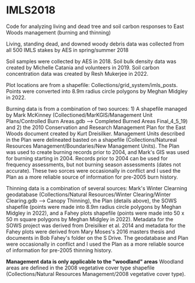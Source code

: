 # IMLS2018
Code for analyzing living and dead tree and soil carbon responses to East Woods management (burning and thinning)

Living, standing dead, and downed woody debris data was collected from all 500 IMLS stakes by AES in spring/summer 2018

Soil samples were collected by AES in 2018. Soil bulk density data was created by Michelle Catania and volunteers in 2019. Soil carbon concentration data was created by Resh Mukerjee in 2022. 

Plot locations are from a shapefile: Collections/grid_system/imls_posts. Points were converted into 8.9m radius circle polygons by Meghan Midgley in 2022. 

Burning data is from a combination of two sources: 1) A shapefile managed by Mark McKinney (Collectioned/MarKGIS/Management Unit Plans/Controlled Burn Areas.gdb --> Completed Burned Areas Final_4_5_19) and 2) the 2010 Conservation and Research Management Plan for the East Woods document created by Kurt Dreisilker. Management Units described in the Plan were delineated basted on a shapefile (Collections/Natureal Resources Management/Boundaries/New Management Units). The Plan was used to create burning records prior to 2004, and Mark's GIS was used for burning starting in 2004. Records prior to 2004 can be used for frequency assessments, but not burning season assessments (dates not accurate). These two sorces were occasionally in conflict and I used the Plan as a more reliable source of information for pre-2005 burn history. 

Thinning data is a combination of several sources: Mark's Winter Clearning geodatabase (Collections/Natural Resources/Winter Clearing/Winter Clearing.gdb --> Canopy Thinning), the Plan (details above), the SOWS shapefile (points were made into 8.9m radius circle polygons by Meghan Midgley in 2022), and a Fahey plots shapefile (points were made into 50 x 50 m square polygons by Meghan Midgley in 2022). Metadata for the SOWS project was derived from Dreisilker et al. 2014 and metadata for the Fahey plots were derived from Mary Moses's 2016 masters thesis and documents in Bob Fahey's folder on the S Drive. The geodatabase and Plan were occasionally in conflict and I used the Plan as a more reliable source of information for pre-2005 thinning history. 

**Management data is only applicable to the "woodland" areas** Woodland areas are defined in the 2008 vegetative cover type shapefile (Collections/Natural Resources Management/2008 vegetative cover type). 

